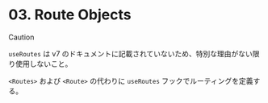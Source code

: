 # 03. Route Objects

> [!CAUTION]
>
> `useRoutes` は v7 のドキュメントに記載されていないため、特別な理由がない限り使用しないこと。

`<Routes>` および `<Route>` の代わりに `useRoutes` フックでルーティングを定義する。

